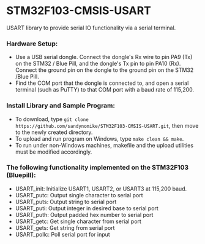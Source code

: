 # STM32F103-CMSIS-USART
USART library to provide serial IO functionality via a serial terminal.
<br>
### Hardware Setup:
+ Use a USB serial dongle. Connect the dongle's Rx wire to pin PA9 (Tx) on the STM32 / Blue Pill, and the dongle's Tx pin to pin PA10 (Rx). Connect the ground pin on the dongle to the ground pin on the STM32 /Blue Pill.
+ Find the COM port that the dongle is connected to, and open a serial terminal (such as PuTTY) to that COM port with a baud rate of 115,200.
### Install Library and Sample Program:
+ To download, type ```git clone https://github.com/sandynomike/STM32F103-CMSIS-USART.git```, then move to the newly created directory.
+ To upload and run program on Windows, type ```make clean && make```.
+ To run under non-Windows machines, makefile and the upload utilities must be modified accordingly.
### The following functionality implemented on the STM32F103 (Bluepill):
+ USART_init: Initialize USART1, USART2, or USART3 at 115,200 baud.
+ USART_putc: Output single character to serial port
+ USART_puts: Output string to serial port
+ USART_puti: Output integer in desired base to serial port
+ USART_puth: Output padded hex number to serial port
+ USART_getc: Get single character from serial port
+ USART_gets: Get string from serial port
+ USART_pollc: Poll serial port for input
